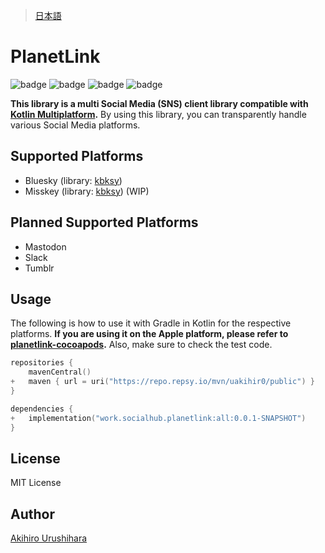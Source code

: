 > [日本語](./docs/README_ja.md)

# PlanetLink

![badge][badge-js]
![badge][badge-jvm]
![badge][badge-ios]
![badge][badge-mac]

**This library is a multi Social Media (SNS) client library compatible with [Kotlin Multiplatform](https://kotlinlang.org/docs/multiplatform.html).**
By using this library, you can transparently handle various Social Media platforms.

## Supported Platforms

- Bluesky (library: [kbksy](https://github.com/uakihir0/kbsky))
- Misskey (library: [kbksy](https://github.com/uakihir0/kmisskey)) (WIP)

## Planned Supported Platforms

- Mastodon
- Slack
- Tumblr

## Usage

The following is how to use it with Gradle in Kotlin for the respective platforms. **If you are using it on the Apple platform, please refer to [planetlink-cocoapods](https://github.com/uakihir0/planetlink-cocoapods).** Also, make sure to check the test code.

```kotlin:build.gradle.kts
repositories {
    mavenCentral()
+   maven { url = uri("https://repo.repsy.io/mvn/uakihir0/public") }
}

dependencies {
+   implementation("work.socialhub.planetlink:all:0.0.1-SNAPSHOT")
}
```

## License

MIT License

## Author

[Akihiro Urushihara](https://github.com/uakihir0)

[badge-android]: http://img.shields.io/badge/-android-6EDB8D.svg
[badge-android-native]: http://img.shields.io/badge/support-[AndroidNative]-6EDB8D.svg
[badge-wearos]: http://img.shields.io/badge/-wearos-8ECDA0.svg
[badge-jvm]: http://img.shields.io/badge/-jvm-DB413D.svg
[badge-js]: http://img.shields.io/badge/-js-F8DB5D.svg
[badge-js-ir]: https://img.shields.io/badge/support-[IR]-AAC4E0.svg
[badge-nodejs]: https://img.shields.io/badge/-nodejs-68a063.svg
[badge-linux]: http://img.shields.io/badge/-linux-2D3F6C.svg
[badge-windows]: http://img.shields.io/badge/-windows-4D76CD.svg
[badge-wasm]: https://img.shields.io/badge/-wasm-624FE8.svg
[badge-apple-silicon]: http://img.shields.io/badge/support-[AppleSilicon]-43BBFF.svg
[badge-ios]: http://img.shields.io/badge/-ios-CDCDCD.svg
[badge-mac]: http://img.shields.io/badge/-macos-111111.svg
[badge-watchos]: http://img.shields.io/badge/-watchos-C0C0C0.svg
[badge-tvos]: http://img.shields.io/badge/-tvos-808080.svg